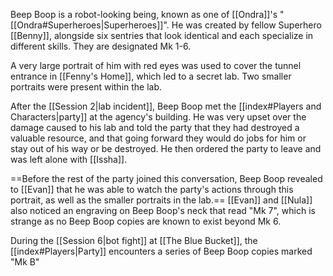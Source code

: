 Beep Boop is a robot-looking being, known as one of [[Ondra]]'s "[[Ondra#Superheroes|Superheroes]]". He was created by fellow Superhero [[Benny]], alongside six sentries that look identical and each specialize in different skills. They are designated Mk 1-6.

A very large portrait of him with red eyes was used to cover the tunnel entrance in [[Fenny's Home]], which led to a secret lab. Two smaller portraits were present within the lab.

After the [[Session 2|lab incident]], Beep Boop met the [[index#Players and Characters|party]] at the agency's building. He was very upset over the damage caused to his lab and told the party that they had destroyed a valuable resource, and that going forward they would do jobs for him or stay out of his way or be destroyed. He then ordered the party to leave and was left alone with [[Issha]].

==Before the rest of the party joined this conversation, Beep Boop revealed to [[Evan]] that he was able to watch the party's actions through this portrait, as well as the smaller portraits in the lab.== [[Evan]] and [[Nula]] also noticed an engraving on Beep Boop's neck that read "Mk 7", which is strange as no Beep Boop copies are known to exist beyond Mk 6.

During the [[Session 6|bot fight]] at [[The Blue Bucket]], the [[index#Players|Party]] encounters a series of Beep Boop copies marked "Mk B" 

